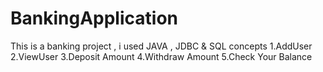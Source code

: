 # BankingApplication
This is a banking project , i used JAVA , JDBC &amp; SQL concepts
1.AddUser 2.ViewUser 3.Deposit Amount 4.Withdraw  Amount 5.Check Your Balance 
